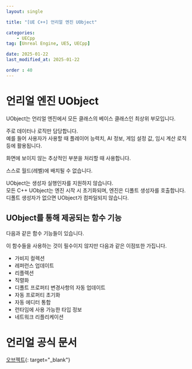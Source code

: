 ```yaml
---
layout: single

title: "[UE C++] 언리얼 엔진 UObject"

categories:
    - UECpp
tag: [Unreal Engine, UE5, UECpp]

date: 2025-01-22
last_modified_at: 2025-01-22

order : 40
---
```


# 언리얼 엔진 UObject

UObject는 언리얼 엔진에서 모든 클래스의 베이스 클래스인 최상위 부모입니다.

주로 데이터나 로직만 담당합니다.  
예를 들어 사용자가 사용할 때 플레이어 능력치, AI 정보, 게임 설정 값, 임시 계산 로직 등에 활용됩니다.

화면에 보이지 않는 추상적인 부분을 처리할 때 사용합니다.

스스로 월드(레벨)에 배치될 수 없습니다.

UObject는 생성자 실행인자를 지원하지 않습니다.  
모든 C++ UObject는 엔진 시작 시 초기화되며, 엔진은 디폴트 생성자를 호출합니다.  
디폴트 생성자가 없으면 UObject가 컴파일되지 않습니다.

## UObject를 통해 제공되는 함수 기능

다음과 같은 함수 기능들이 있습니다.

이 함수들을 사용하는 것이 필수이지 않지만 다음과 같은 이점또한 가집니다.

+ 가비지 컬렉션
+ 레퍼런스 업데이트
+ 리플렉션
+ 직렬화
+ 디폴트 프로퍼티 변경사항의 자동 업데이트
+ 자동 프로퍼티 초기화
+ 자동 에디터 통합
+ 런타임에 사용 가능한 타입 정보
+ 네트워크 리플리케이션

# 언리얼 공식 문서

[오브젝트](https://dev.epicgames.com/documentation/ko-kr/unreal-engine/objects-in-unreal-engine){: target="_blank"}